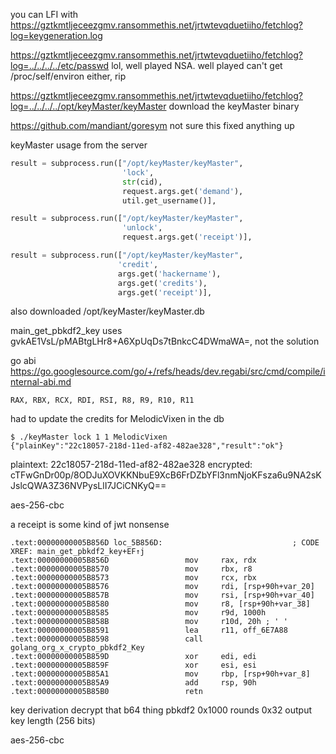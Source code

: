 you can LFI with https://gztkmtljeceezgmv.ransommethis.net/jrtwtevqduetiiho/fetchlog?log=keygeneration.log

https://gztkmtljeceezgmv.ransommethis.net/jrtwtevqduetiiho/fetchlog?log=../../../../etc/passwd
    lol, well played NSA. well played
    can't get /proc/self/environ either, rip

https://gztkmtljeceezgmv.ransommethis.net/jrtwtevqduetiiho/fetchlog?log=../../../../opt/keyMaster/keyMaster
    download the keyMaster binary

https://github.com/mandiant/goresym
    not sure this fixed anything up

keyMaster usage from the server
```py
result = subprocess.run(["/opt/keyMaster/keyMaster", 
						 'lock',
						 str(cid),
						 request.args.get('demand'),
						 util.get_username()],

result = subprocess.run(["/opt/keyMaster/keyMaster", 
						 'unlock', 
						 request.args.get('receipt')],

result = subprocess.run(["/opt/keyMaster/keyMaster", 
						'credit',
						args.get('hackername'),
						args.get('credits'),
						args.get('receipt')],
```

also downloaded
    /opt/keyMaster/keyMaster.db

main_get_pbkdf2_key
    uses gvkAE1VsL/pMABtgLHr8+A6XpUqDs7tBnkcC4DWmaWA=, not the solution

go abi
    https://go.googlesource.com/go/+/refs/heads/dev.regabi/src/cmd/compile/internal-abi.md

    RAX, RBX, RCX, RDI, RSI, R8, R9, R10, R11

had to update the credits for MelodicVixen in the db

```
$ ./keyMaster lock 1 1 MelodicVixen
{"plainKey":"22c18057-218d-11ed-af82-482ae328","result":"ok"}
```

plaintext: 22c18057-218d-11ed-af82-482ae328
encrypted: cTFwGnDr00p/8ODJuXOVKKNbuE9XcB6FrDZbYFl3nmNjoKFsza6u9NA2sKJslcQWA3Z36NVPysLlI7JCiCNKyQ==

aes-256-cbc

a receipt is some kind of jwt nonsense

```
.text:00000000005B856D loc_5B856D:                             ; CODE XREF: main_get_pbkdf2_key+EF↑j
.text:00000000005B856D                 mov     rax, rdx
.text:00000000005B8570                 mov     rbx, r8
.text:00000000005B8573                 mov     rcx, rbx
.text:00000000005B8576                 mov     rdi, [rsp+90h+var_20]
.text:00000000005B857B                 mov     rsi, [rsp+90h+var_40]
.text:00000000005B8580                 mov     r8, [rsp+90h+var_38]
.text:00000000005B8585                 mov     r9d, 1000h
.text:00000000005B858B                 mov     r10d, 20h ; ' '
.text:00000000005B8591                 lea     r11, off_6E7A88
.text:00000000005B8598                 call    golang_org_x_crypto_pbkdf2_Key
.text:00000000005B859D                 xor     edi, edi
.text:00000000005B859F                 xor     esi, esi
.text:00000000005B85A1                 mov     rbp, [rsp+90h+var_8]
.text:00000000005B85A9                 add     rsp, 90h
.text:00000000005B85B0                 retn
```

key derivation
	decrypt that b64 thing
	pbkdf2
		0x1000 rounds
		0x32 output key length (256 bits)

aes-256-cbc
